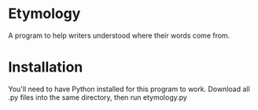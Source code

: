 # Etymology

A program to help writers understood where their words come from.


# Installation

You'll need to have Python installed for this program to work. Download all .py files into the same directory, then run etymology.py
